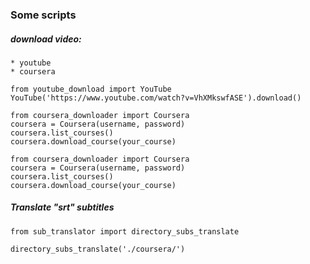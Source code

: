 ### Some scripts

##### download video:
    * youtube
    * coursera


```
from youtube_download import YouTube
YouTube('https://www.youtube.com/watch?v=VhXMkswfASE').download()
```

```
from coursera_downloader import Coursera
coursera = Coursera(username, password)
coursera.list_courses()
coursera.download_course(your_course)
```

```
from coursera_downloader import Coursera
coursera = Coursera(username, password)
coursera.list_courses()
coursera.download_course(your_course)
```

##### Translate "srt" subtitles

```
from sub_translator import directory_subs_translate

directory_subs_translate('./coursera/')
```